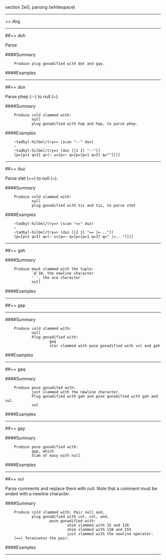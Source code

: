 section 2eG, parsing (whitespace)     

---

++  dog 

---

##++  doh 

Parse 

####Summary

        Produce plug gonadified with dot and gay.

####Examples

---

##++  dun

Parse phep (--) to null (~).

####Summary

        Produce cold slammed with:
                null
                plug gonadified with hep and hep, to parse phep.

####Examples

        ~tadbyl-hilbel/try=> (scan "--" dun)
        ~
        ~tadbyl-hilbel/try=> (dun [[1 1] "--"])
        [p=[p=1 q=3] q=[~ u=[p=~ q=[p=[p=1 q=3] q=""]]]]

---

##++  duz 

Parse stet (==) to null (~).

####Summary

        Produce cold slammed with:
                null
                plug gonadified with tis and tis, to parse stet

####Examples

        ~tadbyl-hilbel/try=> (scan "==" duz)
        ~
        ~tadbyl-hilbel/try=> (duz [[1 1] "== |=..."])
        [p=[p=1 q=3] q=[~ u=[p=~ q=[p=[p=1 q=3] q=" |=..."]]]]

---

##++  gah 

####Summary

        Produce mask slammed with the tuple:
                `@`10, the newline character
                ' ', the ace character
                null

####Examples

---

##++  gap 
        
---

####Summary

        Produce cold slammed with:
                null
                Plug gonadified with:
                        gaq
                        star slammed with pose gonadified with vul and gah

###Examples

---

##++  gaq

####Summary

        Produce pose gonadifed with:
                just slammed with the newline character.
                Plug gonadified with gah and pose gonadified with gah and vul.
                vul

####Examples

---
        
##++  gay 
        
####Summary

        Produce pose gonadified with:
                gap, which
                Slam of easy with null

####Examples

---
        
##++  vul 

Parse comments and replace them with null.
Note that a comment must be ended with a newline character.

####Summary

        Produce cold slammed with: Pair null and,
                plug gonadified with col, col, and,
                        pose gonadified with:
                                shim slammed with 32 and 126
                                shim slammed with 128 and 255
                                just slammed with the newline operator.
        (==) Terminates the pair.

####Examples

---


